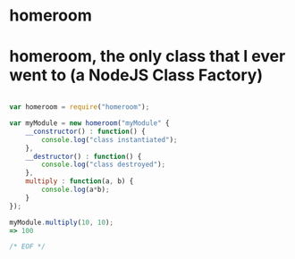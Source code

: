 
homeroom
========

# homeroom, the only class that I ever went to (a NodeJS Class Factory)

```javascript

var homeroom = require("homeroom");

var myModule = new homeroom("myModule" {
	__constructor() : function() {
		console.log("class instantiated");
	},
	__destructor() : function() {
		console.log("class destroyed");
	},
	multiply : function(a, b) {
		console.log(a*b);
	}
});

myModule.multiply(10, 10);
=> 100

/* EOF */
```